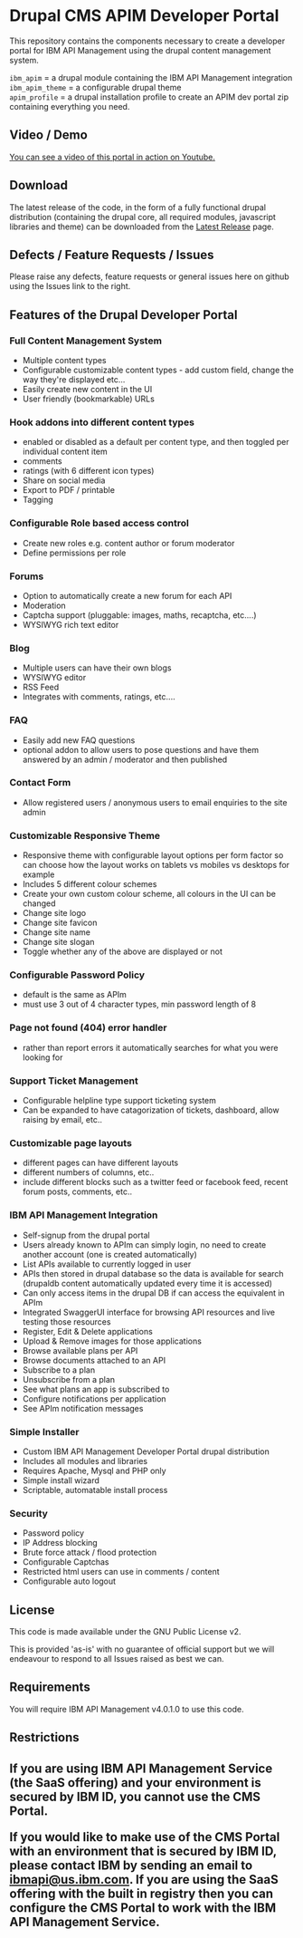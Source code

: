 <h1>Drupal CMS APIM Developer Portal</h1>

<p>This repository contains the components necessary to create a developer portal for IBM API Management 
using the drupal content management system.</p>

<p><code>ibm_apim</code> = a drupal module containing the IBM API Management integration<br/>
<code>ibm_apim_theme</code> = a configurable drupal theme<br/>
<code>apim_profile</code> = a drupal installation profile to create an APIM dev portal zip containing everything you need.</p>

<h2>Video / Demo</h2>
<p><a href="https://www.youtube.com/watch?v=rWM8wH_odGg">You can see a video of this portal in action on Youtube.</a></p>

<h2>Download</h2>
<p>The latest release of the code, in the form of a fully functional drupal distribution (containing the drupal core, all required modules, 
javascript libraries and theme) can be downloaded from the <a href="https://github.com/apimanagement/drupalportal/releases/latest">Latest Release</a> page.</p>

<h2>Defects / Feature Requests / Issues</h2>
<p>Please raise any defects, feature requests or general issues here on github using the Issues link to the right.</p>

<h2>Features of the Drupal Developer Portal</h2>

<h3>Full Content Management System</h3>
<ul><li>Multiple content types</li>
<li>Configurable customizable content types - add custom field, change the way they're displayed etc...</li>
<li>Easily create new content in the UI</li>
<li>User friendly (bookmarkable) URLs</li></ul>

<h3>Hook addons into different content types</h3>
<ul><li>enabled or disabled as a default per content type, and then toggled per individual content item</li>
<li>comments</li>
<li>ratings (with 6 different icon types)</li>
<li>Share on social media</li>
<li>Export to PDF / printable</li>
<li>Tagging</li></ul>

<h3>Configurable Role based access control</h3>
<ul><li>Create new roles e.g. content author or forum moderator</li>
<li>Define permissions per role</li></ul>

<h3>Forums</h3>
<ul><li>Option to automatically create a new forum for each API</li>
<li>Moderation</li>
<li>Captcha support (pluggable: images, maths, recaptcha, etc....)</li>
<li>WYSIWYG rich text editor</li></ul>

<h3>Blog</h3>
<ul><li>Multiple users can have their own blogs</li>
<li>WYSIWYG editor</li>
<li>RSS Feed</li>
<li>Integrates with comments, ratings, etc....</li></ul>

<h3>FAQ</h3>
<ul><li>Easily add new FAQ questions</li>
<li>optional addon to allow users to pose questions and have them answered by an admin / moderator and then published</li></ul>

<h3>Contact Form</h3>
<ul><li>Allow registered users / anonymous users to email enquiries to the site admin</li></ul>

<h3>Customizable Responsive Theme</h3>
<ul><li>Responsive theme with configurable layout options per form factor so can choose how the layout works on tablets vs mobiles vs desktops for example</li>
<li>Includes 5 different colour schemes</li>
<li>Create your own custom colour scheme, all colours in the UI can be changed</li>
<li>Change site logo</li>
<li>Change site favicon</li>
<li>Change site name</li>
<li>Change site slogan</li>
<li>Toggle whether any of the above are displayed or not</li></ul>

<h3>Configurable Password Policy</h3>
<ul><li>default is the same as APIm</li>
<li>must use 3 out of 4 character types, min password length of 8</li></ul>

<h3>Page not found (404) error handler</h3>
<ul><li>rather than report errors it automatically searches for what you were looking for</li></ul>

<h3>Support Ticket Management</h3>
<ul><li>Configurable helpline type support ticketing system</li>
<li>Can be expanded to have catagorization of tickets, dashboard, allow raising by email, etc..</li></ul>

<h3>Customizable page layouts</h3>
<ul><li>different pages can have different layouts</li>
<li>different numbers of columns, etc..</li>
<li>include different blocks such as a twitter feed or facebook feed, recent forum posts, comments, etc..</li></ul>

<h3>IBM API Management Integration</h3>
<ul><li>Self-signup from the drupal portal</li>
<li>Users already known to APIm can simply login, no need to create another account (one is created automatically)</li>
<li>List APIs available to currently logged in user</li>
<li>APIs then stored in drupal database so the data is available for search (drupaldb content automatically updated every time it is accessed)</li>
<li>Can only access items in the drupal DB if can access the equivalent in APIm</li>
<li>Integrated SwaggerUI interface for browsing API resources and live testing those resources</li>
<li>Register, Edit & Delete applications</li>
<li>Upload & Remove images for those applications</li>
<li>Browse available plans per API</li>
<li>Browse documents attached to an API</li>
<li>Subscribe to a plan</li>
<li>Unsubscribe from a plan</li>
<li>See what plans an app is subscribed to</li>
<li>Configure notifications per application</li>
<li>See APIm notification messages</li></ul>

<h3>Simple Installer</h3>
<ul><li>Custom IBM API Management Developer Portal drupal distribution</li>
<li>Includes all modules and libraries</li>
<li>Requires Apache, Mysql and PHP only</li>
<li>Simple install wizard</li>
<li>Scriptable, automatable install process</li></ul>

<h3>Security</h3>
<ul><li>Password policy</li>
<li>IP Address blocking</li>
<li>Brute force attack / flood protection</li>
<li>Configurable Captchas</li>
<li>Restricted html users can use in comments / content</li>
<li>Configurable auto logout</li></ul>

<h2>License</h2>
<p>This code is made available under the GNU Public License v2.</p>
<p>This is provided 'as-is' with no guarantee of official support but we will endeavour to respond to all Issues raised as best we can.</p>

<h2>Requirements</h2>
<p>You will require IBM API Management v4.0.1.0 to use this code.</p>

<h2>Restrictions<h2>
<p>If you are using IBM API Management Service (the SaaS offering) and your environment is secured by IBM ID, you cannot use the CMS Portal.</p>
<p>If you would like to make use of the CMS Portal with an environment that is secured by IBM ID, please contact IBM by sending an email to 
<a href="mailto:ibmapi@us.ibm.com">ibmapi@us.ibm.com</a>. If you are using the SaaS offering with the built in registry then you can configure the CMS Portal to work with the IBM API Management Service.</p>